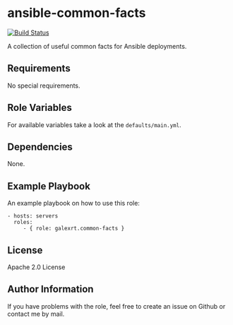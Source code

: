 ansible-common-facts
===================

[![Build Status](https://travis-ci.org/galexrt/ansible-common-facts.svg?branch=master)](https://travis-ci.org/galexrt/ansible-common-facts)

A collection of useful common facts for Ansible deployments.

Requirements
------------

No special requirements.

Role Variables
--------------

For available variables take a look at the `defaults/main.yml`.

Dependencies
------------

None.

Example Playbook
----------------

An example playbook on how to use this role:

    - hosts: servers
      roles:
         - { role: galexrt.common-facts }

License
-------

Apache 2.0 License

Author Information
------------------

If you have problems with the role, feel free to create an issue on Github or contact me by mail.

